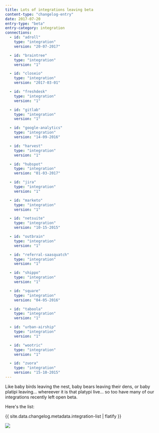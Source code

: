 ```yaml
---
title: Lots of integrations leaving beta
content-type: "changelog-entry"
date: 2017-07-20
entry-type: "beta"
entry-category: integration
connections:
  - id: "adroll"
    type: "integration"
    version: "20-07-2017"

  - id: "braintree"
    type: "integration"
    version: "1"

  - id: "closeio"
    type: "integration"
    version: "2017-03-01"

  - id: "freshdesk"
    type: "integration"
    version: "1"

  - id: "gitlab"
    type: "integration"
    version: "1"

  - id: "google-analytics"
    type: "integration"
    version: "14-09-2016"

  - id: "harvest"
    type: "integration"
    version: "1"

  - id: "hubspot"
    type: "integration"
    version: "01-03-2017"

  - id: "jira"
    type: "integration"
    version: "1"

  - id: "marketo"
    type: "integration"
    version: "1"

  - id: "netsuite"
    type: "integration"
    version: "10-15-2015"

  - id: "outbrain"
    type: "integration"
    version: "1"

  - id: "referral-saasquatch"
    type: "integration"
    version: "1"

  - id: "shippo"
    type: "integration"
    version: "1"

  - id: "square"
    type: "integration"
    version: "04-05-2016"

  - id: "taboola"
    type: "integration"
    version: "1"

  - id: "urban-airship"
    type: "integration"
    version: "1"

  - id: "wootric"
    type: "integration"
    version: "1"

  - id: "zuora"
    type: "integration"
    version: "15-10-2015"
---
```


Like baby birds leaving the nest, baby bears leaving their dens, or baby platipi leaving... whereever it is that platypi live... so too have many of our integrations recently left open beta.

Here's the list:

{{ site.data.changelog.metadata.integration-list | flatify }}

![](https://media.giphy.com/media/kNV2JASorNjoY/giphy.gif)